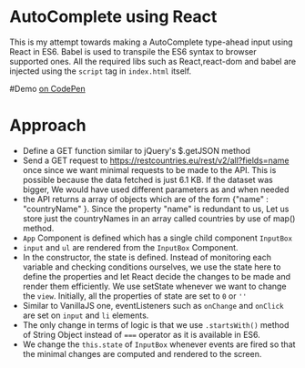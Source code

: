# AutoComplete using React

This is my attempt towards making a AutoComplete type-ahead input using React in ES6. Babel is used to transpile the ES6 syntax to browser supported ones. All the required libs such as React,react-dom and babel are injected using the `script` tag in `index.html` itself.

#Demo
[on CodePen](https://codepen.io/amit-mb/pen/RxGXOq)


# Approach

  - Define a GET function similar to jQuery's $.getJSON method
  - Send a GET request to https://restcountries.eu/rest/v2/all?fields=name once since we want minimal requests to be made to the API. This is possible because the data fetched is just 6.1 KB. If the dataset was bigger, We would have used different parameters as and when needed
  - the API returns a array of objects which are of the form {"name" : "countryName" }. Since the property "name" is redundant to us, Let us store just the countryNames in an array called countries by use of map() method.
  - `App` Component is defined which has a single child component `InputBox`
  -  `input` and `ul` are rendered from the `InputBox` Component.
  -  In the constructor, the state is defined. Instead of monitoring each variable and checking conditions ourselves, we use the state here to define the properties and let React decide the changes to be made and render them efficiently. We use setState whenever we want to change the `view`. Initially, all the properties of state are set to `0` or `''`
  - Similar to VanillaJS one, eventListeners such as `onChange` and `onClick` are set on `input` and `li` elements.
  - The only change in terms of logic is that we use `.startsWith()` method of String Object instead of `===` operator as it is available in ES6.
  - We change the `this.state` of `InputBox` whenever events are fired so that the minimal changes are computed and rendered to the screen.
